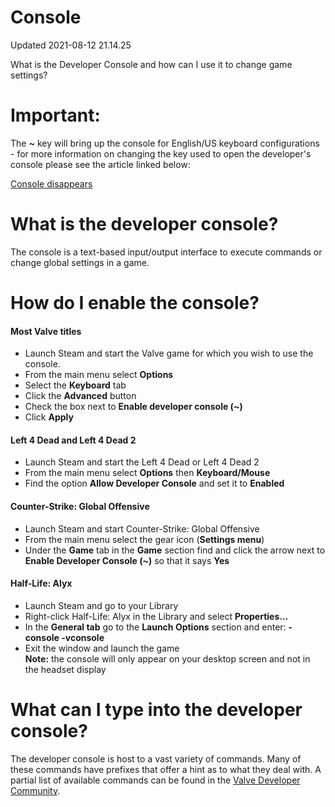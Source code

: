 # Console
Updated 2021-08-12 21.14.25

What is the Developer Console and how can I use it to change game settings?  
  
  # Important:
  
The **~** key will bring up the console for English/US keyboard configurations - for more information on changing the key used to open the developer's console please see the article linked below:  
  
[Console disappears](https://help.steampowered.com/en/faqs/view/57A7-0501-FCB4-E242)    
# What is the developer console?
The console is a text-based input/output interface to execute commands or change global settings in a game.  
  
  
# How do I enable the console?
  
#### Most Valve titles

* Launch Steam and start the Valve game for which you wish to use the console.
* From the main menu select **Options**
* Select the **Keyboard** tab
* Click the **Advanced** button
* Check the box next to **Enable developer console (~)**
* Click **Apply**

    
#### Left 4 Dead and Left 4 Dead 2

* Launch Steam and start the Left 4 Dead or Left 4 Dead 2
* From the main menu select **Options** then **Keyboard/Mouse**
* Find the option **Allow Developer Console** and set it to **Enabled**

  
#### Counter-Strike: Global Offensive

* Launch Steam and start Counter-Strike: Global Offensive
* From the main menu select the gear icon (**Settings menu**)
* Under the **Game** tab in the **Game** section find and click the arrow next to **Enable Developer Console (~)** so that it says **Yes**

  
#### Half-Life: Alyx

* Launch Steam and go to your Library
* Right-click Half-Life: Alyx in the Library and select **Properties...**
* In the **General tab** go to the **Launch Options** section and enter: **-console -vconsole**
* Exit the window and launch the game   
**Note:** the console will only appear on your desktop screen and not in the headset display

  
  
# What can I type into the developer console?
  
The developer console is host to a vast variety of commands. Many of these commands have prefixes that offer a hint as to what they deal with. A partial list of available commands can be found in the [Valve Developer Community](http://developer.valvesoftware.com/wiki/Console_Command_List).
